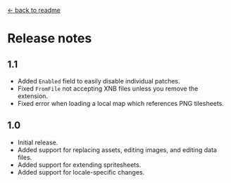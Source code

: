 [← back to readme](README.md)

# Release notes
## 1.1
* Added `Enabled` field to easily disable individual patches.
* Fixed `FromFile` not accepting XNB files unless you remove the extension.
* Fixed error when loading a local map which references PNG tilesheets.

## 1.0
* Initial release.
* Added support for replacing assets, editing images, and editing data files.
* Added support for extending spritesheets.
* Added support for locale-specific changes.
